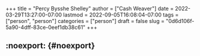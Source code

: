 +++
title = "Percy Bysshe Shelley"
author = ["Cash Weaver"]
date = 2022-03-29T13:27:00-07:00
lastmod = 2022-09-05T16:08:04-07:00
tags = ["person", "person"]
categories = ["person"]
draft = false
slug = "0d6d106f-5a90-4dff-83ce-0eef1db38c61"
+++

## :noexport: {#noexport}
